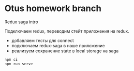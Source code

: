 # Otus homework branch
Redux saga intro

Подключаем redux, переводим стейт приложения на redux.

- добавляем тесты для connect
- подключаем redux-saga в наше приложение
- реализуем сохранение state в local storage на saga

`npm ci`<br>
`npm run serve`